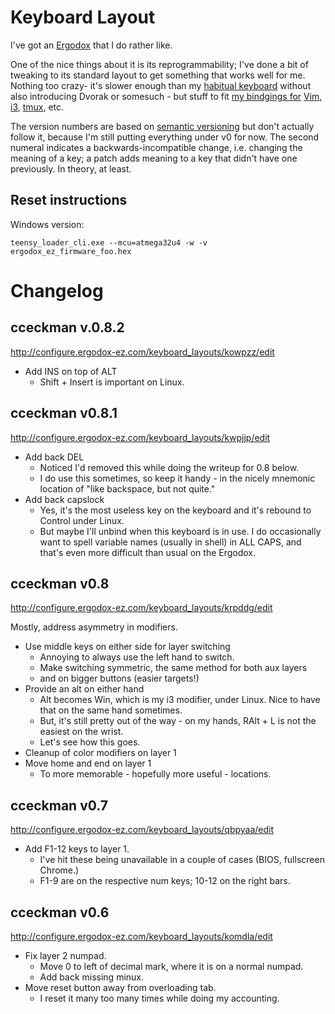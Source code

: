 # Keyboard Layout

I've got an [Ergodox](https://www.ergodox.io/) that I do rather like.

One of the nice things about it is its reprogrammability; I've done a bit of tweaking to its standard layout to get something that
works well for me. Nothing too crazy- it's slower enough than my
[habitual keyboard](https://www.amazon.com/gp/product/B004SUIM4E/ref=s9_dcacsd_dcoop_bw_c_x_2_w)
without also introducing Dvorak or somesuch - but stuff to fit [my bindgings for](https://github.com/cceckman/Tilde)
[Vim](https://vim.sourceforge.io/), [i3](https://i3wm.org/), [tmux](https://vim.sourceforge.io/), etc.

The version numbers are based on [semantic versioning](http://semver.org/) but don't actually follow it, because I'm still putting everything under v0 for now. The second numeral indicates a backwards-incompatible change, i.e. changing the meaning of a key; a patch adds meaning to a key that didn't have one previously. In theory, at least.

## Reset instructions

Windows version:

`teensy_loader_cli.exe --mcu=atmega32u4 -w -v ergodox_ez_firmware_foo.hex`


# Changelog

## cceckman v.0.8.2
http://configure.ergodox-ez.com/keyboard_layouts/kowpzz/edit

- Add INS on top of ALT
  - Shift + Insert is important on Linux.

## cceckman v0.8.1
http://configure.ergodox-ez.com/keyboard_layouts/kwpjjp/edit

- Add back DEL
  - Noticed I'd removed this while doing the writeup for 0.8 below.
  - I do use this sometimes, so keep it handy - in the nicely mnemonic location of "like backspace, but not quite."
- Add back capslock
  - Yes, it's the most useless key on the keyboard and it's rebound to Control under Linux.
  - But maybe I'll unbind when this keyboard is in use. I do occasionally want to spell variable names (usually in shell) in ALL CAPS, and that's even more difficult than usual on the Ergodox.

## cceckman v0.8
http://configure.ergodox-ez.com/keyboard_layouts/krpddg/edit

Mostly, address asymmetry in modifiers.

- Use middle keys on either side for layer switching
  - Annoying to always use the left hand to switch. 
  - Make switching symmetric, the same method for both aux layers
  - and on bigger buttons (easier targets!)
- Provide an alt on either hand
  - Alt becomes Win, which is my i3 modifier, under Linux. Nice to have that on the same hand sometimes.
  - But, it's still pretty out of the way - on my hands, RAlt + L is not the easiest on the wrist.
  - Let's see how this goes.
- Cleanup of color modifiers on layer 1
- Move home and end on layer 1
  - To more memorable - hopefully more useful - locations.

## cceckman v0.7
http://configure.ergodox-ez.com/keyboard_layouts/qbpyaa/edit

- Add F1-12 keys to layer 1.
  - I've hit these being unavailable in a couple of cases (BIOS, fullscreen Chrome.)
  - F1-9 are on the respective num keys; 10-12 on the right bars.

## cceckman v0.6
http://configure.ergodox-ez.com/keyboard_layouts/komdla/edit

- Fix layer 2 numpad.
  - Move 0 to left of decimal mark, where it is on a normal numpad.
  - Add back missing minux.
- Move reset button away from overloading tab.
  - I reset it many too many times while doing my accounting.
